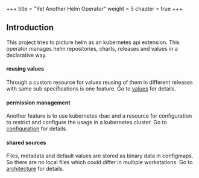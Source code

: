 +++
title = "Yet Another Helm Operator"
weight = 5
chapter = true
+++

## Introduction

This project tries to picture helm as an kubernetes api extension. This operator manages helm repositories, charts, releases and values in a declarative way.

#### reusing values

Through a custom resource for values reusing of them in different releases with same sub specifications is one feature. Go to [values](architecture/value) for details.

#### permission management

Another feature is to use kubernetes rbac and a resource for configuration to restrict and configure the usage in a kubernetes cluster. Go to [configuration](configuration) for details.

#### shared sources

Files, metadata and default values are stored as binary data in configmaps. So there are no local files which could differ in multiple workstations. Go to [architecture](architecture) for details.
